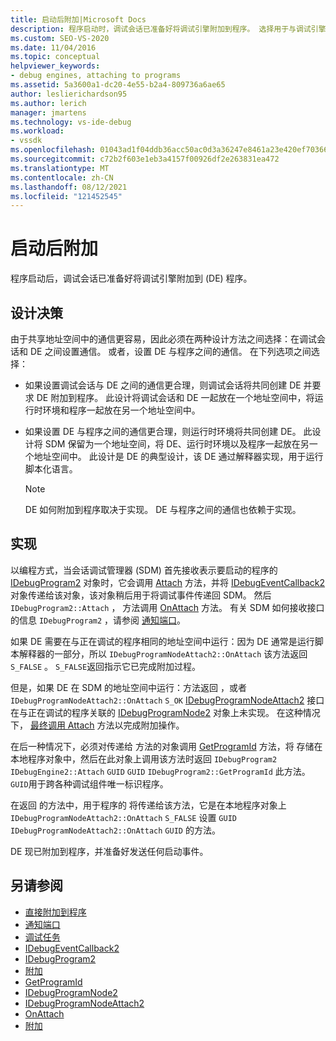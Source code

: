 ```yaml
---
title: 启动后附加|Microsoft Docs
description: 程序启动时，调试会话已准备好将调试引擎附加到程序。 选择用于与调试引擎通信的设计方法。
ms.custom: SEO-VS-2020
ms.date: 11/04/2016
ms.topic: conceptual
helpviewer_keywords:
- debug engines, attaching to programs
ms.assetid: 5a3600a1-dc20-4e55-b2a4-809736a6ae65
author: leslierichardson95
ms.author: lerich
manager: jmartens
ms.technology: vs-ide-debug
ms.workload:
- vssdk
ms.openlocfilehash: 01043ad1f04ddb36acc50ac0d3a36247e8461a23e420ef70366f4625506ee4e5
ms.sourcegitcommit: c72b2f603e1eb3a4157f00926df2e263831ea472
ms.translationtype: MT
ms.contentlocale: zh-CN
ms.lasthandoff: 08/12/2021
ms.locfileid: "121452545"
---
```

# <a name="attach-after-a-launch"></a>启动后附加
程序启动后，调试会话已准备好将调试引擎附加到 (DE) 程序。

## <a name="design-decisions"></a>设计决策
 由于共享地址空间中的通信更容易，因此必须在两种设计方法之间选择：在调试会话和 DE 之间设置通信。 或者，设置 DE 与程序之间的通信。 在下列选项之间选择：

- 如果设置调试会话与 DE 之间的通信更合理，则调试会话将共同创建 DE 并要求 DE 附加到程序。 此设计将调试会话和 DE 一起放在一个地址空间中，将运行时环境和程序一起放在另一个地址空间中。

- 如果设置 DE 与程序之间的通信更合理，则运行时环境将共同创建 DE。 此设计将 SDM 保留为一个地址空间，将 DE、运行时环境以及程序一起放在另一个地址空间中。 此设计是 DE 的典型设计，该 DE 通过解释器实现，用于运行脚本化语言。

    > [!NOTE]
    > DE 如何附加到程序取决于实现。 DE 与程序之间的通信也依赖于实现。

## <a name="implementation"></a>实现
 以编程方式，当会话调试管理器 (SDM) 首先接收表示要启动的程序的 [IDebugProgram2](../../extensibility/debugger/reference/idebugprogram2.md) 对象时，它会调用 [Attach](../../extensibility/debugger/reference/idebugprogram2-attach.md) 方法，并将 [IDebugEventCallback2](../../extensibility/debugger/reference/idebugeventcallback2.md) 对象传递给该对象，该对象稍后用于将调试事件传递回 SDM。 然后 `IDebugProgram2::Attach` ， 方法调用 [OnAttach](../../extensibility/debugger/reference/idebugprogramnodeattach2-onattach.md) 方法。 有关 SDM 如何接收接口的信息 `IDebugProgram2` ，请参阅 [通知端口](../../extensibility/debugger/notifying-the-port.md)。

 如果 DE 需要在与正在调试的程序相同的地址空间中运行：因为 DE 通常是运行脚本解释器的一部分，所以 `IDebugProgramNodeAttach2::OnAttach` 该方法返回 `S_FALSE` 。 `S_FALSE`返回指示它已完成附加过程。

 但是，如果 DE 在 SDM 的地址空间中运行：方法返回 ，或者 `IDebugProgramNodeAttach2::OnAttach` `S_OK` [IDebugProgramNodeAttach2](../../extensibility/debugger/reference/idebugprogramnodeattach2.md) 接口在与正在调试的程序关联的 [IDebugProgramNode2](../../extensibility/debugger/reference/idebugprogramnode2.md) 对象上未实现。 在这种情况下， [最终调用 Attach](../../extensibility/debugger/reference/idebugengine2-attach.md) 方法以完成附加操作。

 在后一种情况下，必须对传递给 方法的对象调用 [GetProgramId](../../extensibility/debugger/reference/idebugprogram2-getprogramid.md) 方法，将 存储在本地程序对象中，然后在此对象上调用该方法时返回 `IDebugProgram2` `IDebugEngine2::Attach` `GUID` `GUID` `IDebugProgram2::GetProgramId` 此方法。 `GUID`用于跨各种调试组件唯一标识程序。

 在返回 的方法中，用于程序的 将传递给该方法，它是在本地程序对象上 `IDebugProgramNodeAttach2::OnAttach` `S_FALSE` 设置 `GUID` `IDebugProgramNodeAttach2::OnAttach` `GUID` 的方法。

 DE 现已附加到程序，并准备好发送任何启动事件。

## <a name="see-also"></a>另请参阅
- [直接附加到程序](../../extensibility/debugger/attaching-directly-to-a-program.md)
- [通知端口](../../extensibility/debugger/notifying-the-port.md)
- [调试任务](../../extensibility/debugger/debugging-tasks.md)
- [IDebugEventCallback2](../../extensibility/debugger/reference/idebugeventcallback2.md)
- [IDebugProgram2](../../extensibility/debugger/reference/idebugprogram2.md)
- [附加](../../extensibility/debugger/reference/idebugprogram2-attach.md)
- [GetProgramId](../../extensibility/debugger/reference/idebugprogram2-getprogramid.md)
- [IDebugProgramNode2](../../extensibility/debugger/reference/idebugprogramnode2.md)
- [IDebugProgramNodeAttach2](../../extensibility/debugger/reference/idebugprogramnodeattach2.md)
- [OnAttach](../../extensibility/debugger/reference/idebugprogramnodeattach2-onattach.md)
- [附加](../../extensibility/debugger/reference/idebugengine2-attach.md)
